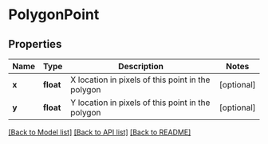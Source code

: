 # PolygonPoint

## Properties
Name | Type | Description | Notes
------------ | ------------- | ------------- | -------------
**x** | **float** | X location in pixels of this point in the polygon | [optional] 
**y** | **float** | Y location in pixels of this point in the polygon | [optional] 

[[Back to Model list]](../README.md#documentation-for-models) [[Back to API list]](../README.md#documentation-for-api-endpoints) [[Back to README]](../README.md)


